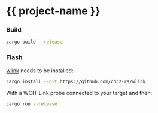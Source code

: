 # {{ project-name }}

### Build

```bash
cargo build --release
```

### Flash

[wlink](https://github.com/ch32-rs/wlink) needs to be installed:

```bash
cargo install --git https://github.com/ch32-rs/wlink
```

With a WCH-Link probe connected to your target and then:

```bash
cargo run --release
```
